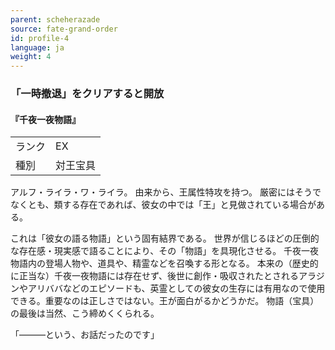 ```yaml
---
parent: scheherazade
source: fate-grand-order
id: profile-4
language: ja
weight: 4
---
```


### 「一時撤退」をクリアすると開放

#### 『千夜一夜物語』

<table>
  <tr><td>ランク</td><td>EX</td></tr>
  <tr><td>種別</td><td>対王宝具</td></tr>
</table>

アルフ・ライラ・ワ・ライラ。
由来から、王属性特攻を持つ。
厳密にはそうでなくとも、類する存在であれば、彼女の中では「王」と見做されている場合がある。

これは「彼女の語る物語」という固有結界である。
世界が信じるほどの圧倒的な存在感・現実感で語ることにより、その「物語」を具現化させる。
千夜一夜物語内の登場人物や、道具や、精霊などを召喚する形となる。
本来の（歴史的に正当な）千夜一夜物語には存在せず、後世に創作・吸収されたとされるアラジンやアリババなどのエピソードも、英霊としての彼女の生存には有用なので使用できる。重要なのは正しさではない。王が面白がるかどうかだ。
物語（宝具）の最後は当然、こう締めくくられる。

「―――という、お話だったのです」
